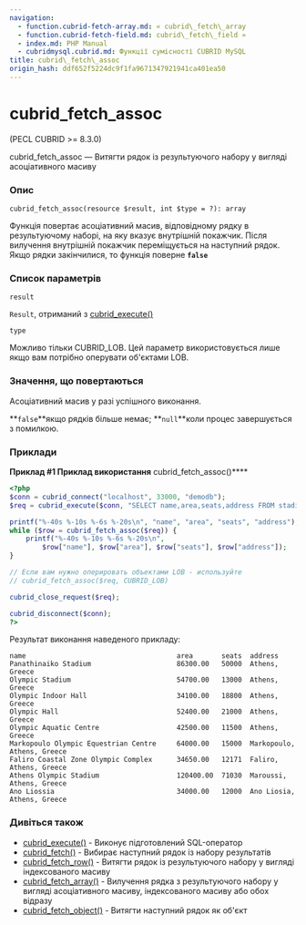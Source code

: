 ```yaml
---
navigation:
  - function.cubrid-fetch-array.md: « cubrid\_fetch\_array
  - function.cubrid-fetch-field.md: cubrid\_fetch\_field »
  - index.md: PHP Manual
  - cubridmysql.cubrid.md: Функції сумісності CUBRID MySQL
title: cubrid\_fetch\_assoc
origin_hash: ddf652f5224dc9f1fa9671347921941ca401ea50
---
```

# cubrid\_fetch\_assoc

(PECL CUBRID >= 8.3.0)

cubrid\_fetch\_assoc — Витягти рядок із результуючого набору у вигляді асоціативного масиву

### Опис

```methodsynopsis
cubrid_fetch_assoc(resource $result, int $type = ?): array
```

Функція повертає асоціативний масив, відповідному рядку в результуючому наборі, на яку вказує внутрішній покажчик. Після вилучення внутрішній покажчик переміщується на наступний рядок. Якщо рядки закінчилися, то функція поверне **`false`**

### Список параметрів

`result`

`Result`, отриманий з [cubrid\_execute()](function.cubrid-execute.md)

`type`

Можливо тільки CUBRID\_LOB. Цей параметр використовується лише якщо вам потрібно оперувати об'єктами LOB.

### Значення, що повертаються

Асоціативний масив у разі успішного виконання.

\*\*`false`\*\*якщо рядків більше немає; \*\*`null`\*\*коли процес завершується з помилкою.

### Приклади

**Приклад #1 Приклад використання** cubrid\_fetch\_assoc()\*\*\*\*

```php
<?php
$conn = cubrid_connect("localhost", 33000, "demodb");
$req = cubrid_execute($conn, "SELECT name,area,seats,address FROM stadium WHERE nation_code='GRE' AND seats > 10000");

printf("%-40s %-10s %-6s %-20s\n", "name", "area", "seats", "address");
while ($row = cubrid_fetch_assoc($req)) {
    printf("%-40s %-10s %-6s %-20s\n",
        $row["name"], $row["area"], $row["seats"], $row["address"]);
}

// Если вам нужно оперировать объектами LOB - используйте
// cubrid_fetch_assoc($req, CUBRID_LOB)

cubrid_close_request($req);

cubrid_disconnect($conn);
?>
```

Результат виконання наведеного прикладу:

```
name                                     area       seats  address
Panathinaiko Stadium                     86300.00   50000  Athens, Greece
Olympic Stadium                          54700.00   13000  Athens, Greece
Olympic Indoor Hall                      34100.00   18800  Athens, Greece
Olympic Hall                             52400.00   21000  Athens, Greece
Olympic Aquatic Centre                   42500.00   11500  Athens, Greece
Markopoulo Olympic Equestrian Centre     64000.00   15000  Markopoulo, Athens, Greece
Faliro Coastal Zone Olympic Complex      34650.00   12171  Faliro, Athens, Greece
Athens Olympic Stadium                   120400.00  71030  Maroussi, Athens, Greece
Ano Liossia                              34000.00   12000  Ano Liosia, Athens, Greece
```

### Дивіться також

-   [cubrid\_execute()](function.cubrid-execute.md) \- Виконує підготовлений SQL-оператор
-   [cubrid\_fetch()](function.cubrid-fetch.md) \- Вибирає наступний рядок із набору результатів
-   [cubrid\_fetch\_row()](function.cubrid-fetch-row.md) \- Витягти рядок із результуючого набору у вигляді індексованого масиву
-   [cubrid\_fetch\_array()](function.cubrid-fetch-array.md) \- Вилучення рядка з результуючого набору у вигляді асоціативного масиву, індексованого масиву або обох відразу
-   [cubrid\_fetch\_object()](function.cubrid-fetch-object.md) \- Витягти наступний рядок як об'єкт
